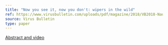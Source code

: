 ```yaml
---
title: "Now you see it, now you don't: wipers in the wild"
ref: https://www.virusbulletin.com/uploads/pdf/magazine/2018/VB2018-Naumaan.pdf
source: Virus Bulletin
type: paper
---
```

<a href="https://www.virusbulletin.com/conference/vb2018/abstracts/now-you-see-it-now-you-dont-wipers-wild">Abstract and video</a>
